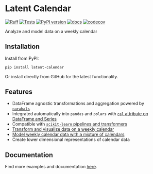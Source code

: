 # Latent Calendar

[![Ruff](https://img.shields.io/endpoint?url=https://raw.githubusercontent.com/astral-sh/ruff/main/assets/badge/v2.json)](https://github.com/astral-sh/ruff)
[![Tests](https://github.com/williambdean/latent-calendar/actions/workflows/tests.yml/badge.svg)](https://github.com/williambdean/latent-calendar/actions/workflows/tests.yml)
[![PyPI version](https://badge.fury.io/py/latent-calendar.svg)](https://badge.fury.io/py/latent-calendar)
[![docs](https://github.com/williambdean/latent-calendar/actions/workflows/docs.yml/badge.svg)](https://williambdean.github.io/latent-calendar/)
[![codecov](https://codecov.io/gh/williambdean/latent-calendar/graph/badge.svg?token=WN7MMJPZ1S)](https://codecov.io/gh/williambdean/latent-calendar)

Analyze and model data on a weekly calendar

## Installation

Install from PyPI:

```bash
pip install latent-calendar
```

Or install directly from GitHub for the latest functionality.

## Features

- DataFrame agnostic transformations and aggregation powered by [`narwhals`](https://narwhals-dev.github.io/narwhals/)
- Integrated automatically into `pandas` and `polars` with [`cal` attribute on DataFrame and Series](https://williambdean.github.io/latent-calendar/modules/extensions)
- Compatible with [`scikit-learn` pipelines and transformers](https://williambdean.github.io/latent-calendar/examples/model/sklearn-compat)
- [Transform and visualize data on a weekly calendar](https://williambdean.github.io/latent-calendar/examples/cal-attribute)
- [Model weekly calendar data with a mixture of calendars](https://williambdean.github.io/latent-calendar/methodology)
- Create lower dimensional representations of calendar data

## Documentation

Find more examples and documentation [here](https://williambdean.github.io/latent-calendar/).
